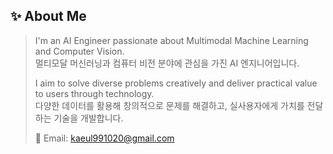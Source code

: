 ## ✨ About Me

> I'm an AI Engineer passionate about Multimodal Machine Learning and Computer Vision.  
  멀티모달 머신러닝과 컴퓨터 비전 분야에 관심을 가진 AI 엔지니어입니다.
> 
> I aim to solve diverse problems creatively and deliver practical value to users through technology.  
  다양한 데이터를 활용해 창의적으로 문제를 해결하고, 실사용자에게 가치를 전달하는 기술을 개발합니다.
> 
> 📧 Email: kaeul991020@gmail.com  
